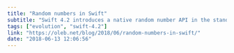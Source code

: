 ```yaml
---
title: "Random numbers in Swift"
subtitle: "Swift 4.2 introduces a native random number API in the standard library. In this post, Ole Begemann walks us through what was added, and describes how we can the new API to write correct random number related code."
tags: ["evolution", "swift-4.2"]
link: "https://oleb.net/blog/2018/06/random-numbers-in-swift/"
date: "2018-06-13 12:06:56"
---
```

